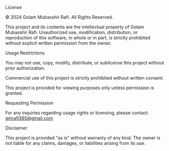 License

© 2024 Golam Mubasshir Rafi. All Rights Reserved.

This project and its contents are the intellectual property of Golam Mubasshir Rafi.
Unauthorized use, modification, distribution, or reproduction of this software, in whole or in part, is strictly prohibited without explicit written permission from the owner.

Usage Restrictions

You may not use, copy, modify, distribute, or sublicense this project without prior authorization.

Commercial use of this project is strictly prohibited without written consent.

This project is provided for viewing purposes only unless permission is granted.

Requesting Permission

For any inquiries regarding usage rights or licensing, please contact: gmrafi365@gmail.com

Disclaimer

This project is provided "as is" without warranty of any kind. The owner is not liable for any claims, damages, or liabilities arising from its use.

